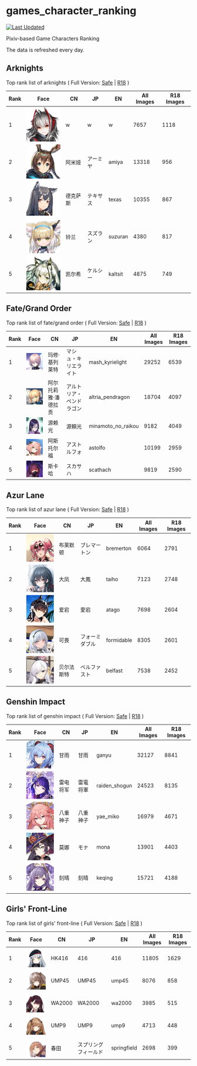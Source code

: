 # games_character_ranking

[![Last Updated](https://img.shields.io/endpoint?url=https://gist.githubusercontent.com/narugo1992/254442dea2e77cf46366df97f499242f/raw/data_last_update.json)](https://huggingface.co/datasets/deepghs/game_characters)

Pixiv-based Game Characters Ranking

The data is refreshed every day.

## Arknights

Top rank list of arknights ( Full Version: [Safe](https://github.com/narugo1992/games_character_ranking/tree/arknights_safe) | [R18](https://github.com/narugo1992/games_character_ranking/tree/arknights_r18) )

|   Rank | Face                                  | CN   | JP   | EN      |   All Images |   R18 Images |
|--------|---------------------------------------|------|------|---------|--------------|--------------|
|      1 | ![w](./images/logo_w.png)             | w    | w    | w       |         7657 |         1118 |
|      2 | ![amiya](./images/logo_amiya.png)     | 阿米娅  | アーミヤ | amiya   |        13318 |          956 |
|      3 | ![texas](./images/logo_texas.png)     | 德克萨斯 | テキサス | texas   |        10355 |          867 |
|      4 | ![suzuran](./images/logo_suzuran.png) | 铃兰   | スズラン | suzuran |         4380 |          817 |
|      5 | ![kaltsit](./images/logo_kaltsit.png) | 凯尔希  | ケルシー | kaltsit |         4875 |          749 |

## Fate/Grand Order

Top rank list of fate/grand order ( Full Version: [Safe](https://github.com/narugo1992/games_character_ranking/tree/fgo_safe) | [R18](https://github.com/narugo1992/games_character_ranking/tree/fgo_r18) )

|   Rank | Face                                                        | CN         | JP           | EN                 |   All Images |   R18 Images |
|--------|-------------------------------------------------------------|------------|--------------|--------------------|--------------|--------------|
|      1 | ![mash_kyrielight](./images/logo_mash_kyrielight.png)       | 玛修·基列莱特    | マシュ・キリエライト   | mash_kyrielight    |        29252 |         6539 |
|      2 | ![altria_pendragon](./images/logo_altria_pendragon.png)     | 阿尔托莉雅·潘德拉贡 | アルトリア・ペンドラゴン | altria_pendragon   |        18704 |         4097 |
|      3 | ![minamoto_no_raikou](./images/logo_minamoto_no_raikou.png) | 源赖光        | 源頼光          | minamoto_no_raikou |         9182 |         4049 |
|      4 | ![astolfo](./images/logo_astolfo.png)                       | 阿斯托尔福      | アストルフォ       | astolfo            |        10199 |         2959 |
|      5 | ![scathach](./images/logo_scathach.png)                     | 斯卡哈        | スカサハ         | scathach           |         9819 |         2590 |

## Azur Lane

Top rank list of azur lane ( Full Version: [Safe](https://github.com/narugo1992/games_character_ranking/tree/azurlane_safe) | [R18](https://github.com/narugo1992/games_character_ranking/tree/azurlane_r18) )

|   Rank | Face                                        | CN    | JP      | EN         |   All Images |   R18 Images |
|--------|---------------------------------------------|-------|---------|------------|--------------|--------------|
|      1 | ![bremerton](./images/logo_bremerton.png)   | 布莱默顿  | ブレマートン  | bremerton  |         6064 |         2791 |
|      2 | ![taiho](./images/logo_taiho.png)           | 大凤    | 大鳳      | taiho      |         7123 |         2748 |
|      3 | ![atago](./images/logo_atago.png)           | 爱宕    | 愛宕      | atago      |         7698 |         2604 |
|      4 | ![formidable](./images/logo_formidable.png) | 可畏    | フォーミダブル | formidable |         8305 |         2601 |
|      5 | ![belfast](./images/logo_belfast.png)       | 贝尔法斯特 | ベルファスト  | belfast    |         7538 |         2452 |

## Genshin Impact

Top rank list of genshin impact ( Full Version: [Safe](https://github.com/narugo1992/games_character_ranking/tree/genshin_safe) | [R18](https://github.com/narugo1992/games_character_ranking/tree/genshin_r18) )

|   Rank | Face                                              | CN   | JP   | EN            |   All Images |   R18 Images |
|--------|---------------------------------------------------|------|------|---------------|--------------|--------------|
|      1 | ![ganyu](./images/logo_ganyu.png)                 | 甘雨   | 甘雨   | ganyu         |        32127 |         8841 |
|      2 | ![raiden_shogun](./images/logo_raiden_shogun.png) | 雷电将军 | 雷電将軍 | raiden_shogun |        24523 |         8135 |
|      3 | ![yae_miko](./images/logo_yae_miko.png)           | 八重神子 | 八重神子 | yae_miko      |        16979 |         4671 |
|      4 | ![mona](./images/logo_mona.png)                   | 莫娜   | モナ   | mona          |        13901 |         4403 |
|      5 | ![keqing](./images/logo_keqing.png)               | 刻晴   | 刻晴   | keqing        |        15721 |         4188 |

## Girls' Front-Line

Top rank list of girls' front-line ( Full Version: [Safe](https://github.com/narugo1992/games_character_ranking/tree/girlsfrontline_safe) | [R18](https://github.com/narugo1992/games_character_ranking/tree/girlsfrontline_r18) )

|   Rank | Face                                          | CN     | JP         | EN          |   All Images |   R18 Images |
|--------|-----------------------------------------------|--------|------------|-------------|--------------|--------------|
|      1 | ![416](./images/logo_416.png)                 | HK416  | 416        | 416         |        11805 |         1629 |
|      2 | ![ump45](./images/logo_ump45.png)             | UMP45  | UMP45      | ump45       |         8076 |          858 |
|      3 | ![wa2000](./images/logo_wa2000.png)           | WA2000 | WA2000     | wa2000      |         3985 |          515 |
|      4 | ![ump9](./images/logo_ump9.png)               | UMP9   | UMP9       | ump9        |         4713 |          448 |
|      5 | ![springfield](./images/logo_springfield.png) | 春田     | スプリングフィールド | springfield |         2698 |          399 |

